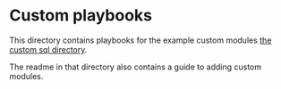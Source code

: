 # Custom playbooks

This directory contains playbooks for the example custom modules [the custom sql directory](../../sql/custom).

The readme in that directory also contains a guide to adding custom modules.
